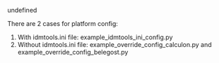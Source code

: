 <!-- START doctoc generated TOC please keep comment here to allow auto update -->
<!-- DON'T EDIT THIS SECTION, INSTEAD RE-RUN doctoc TO UPDATE -->
undefined
<!-- END doctoc generated TOC please keep comment here to allow auto update -->

There are 2 cases for platform config:
1. With idmtools.ini file: example_idmtools_ini_config.py
2. Without idmtools.ini file: example_override_config_calculon.py and example_override_config_belegost.py
